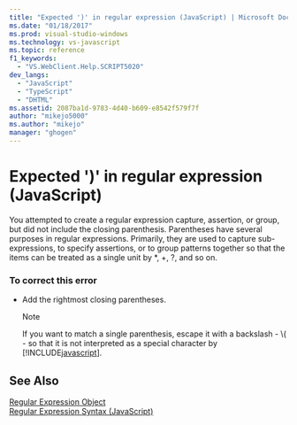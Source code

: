 ```yaml
---
title: "Expected ')' in regular expression (JavaScript) | Microsoft Docs"
ms.date: "01/18/2017"
ms.prod: visual-studio-windows
ms.technology: vs-javascript
ms.topic: reference
f1_keywords: 
  - "VS.WebClient.Help.SCRIPT5020"
dev_langs: 
  - "JavaScript"
  - "TypeScript"
  - "DHTML"
ms.assetid: 2087ba1d-9783-4d40-b609-e8542f579f7f
author: "mikejo5000"
ms.author: "mikejo"
manager: "ghogen"
---
```

# Expected ')' in regular expression (JavaScript)
You attempted to create a regular expression capture, assertion, or group, but did not include the closing parenthesis. Parentheses have several purposes in regular expressions. Primarily, they are used to capture sub-expressions, to specify assertions, or to group patterns together so that the items can be treated as a single unit by *, +, ?, and so on.  
  
### To correct this error  
  
- Add the rightmost closing parentheses.  
  
    > [!NOTE]
    > If you want to match a single parenthesis, escape it with a backslash - \\( - so that it is not interpreted as a special character by [!INCLUDE[javascript](../../javascript/includes/javascript-md.md)].  
  
## See Also  
 [Regular Expression Object](../../javascript/reference/regular-expression-object-javascript.md)   
 [Regular Expression Syntax (JavaScript)](https://msdn.microsoft.com/library/1400241x)